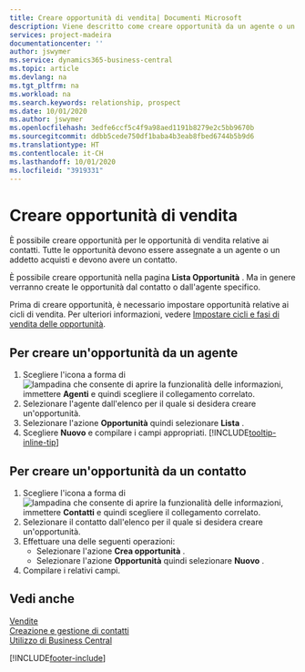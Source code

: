 ```yaml
---
title: Creare opportunità di vendita| Documenti Microsoft
description: Viene descritto come creare opportunità da un agente o un contatto in Business Central.
services: project-madeira
documentationcenter: ''
author: jswymer
ms.service: dynamics365-business-central
ms.topic: article
ms.devlang: na
ms.tgt_pltfrm: na
ms.workload: na
ms.search.keywords: relationship, prospect
ms.date: 10/01/2020
ms.author: jswymer
ms.openlocfilehash: 3edfe6ccf5c4f9a98aed1191b8279e2c5bb9670b
ms.sourcegitcommit: ddbb5cede750df1baba4b3eab8fbed6744b5b9d6
ms.translationtype: HT
ms.contentlocale: it-CH
ms.lasthandoff: 10/01/2020
ms.locfileid: "3919331"
---
```

# <a name="create-sales-opportunities"></a>Creare opportunità di vendita
È possibile creare opportunità per le opportunità di vendita relative ai contatti. Tutte le opportunità devono essere assegnate a un agente o un addetto acquisti e devono avere un contatto.

È possibile creare opportunità nella pagina **Lista Opportunità** . Ma in genere verranno create le opportunità dal contatto o dall'agente specifico.

Prima di creare opportunità, è necessario impostare opportunità relative ai cicli di vendita. Per ulteriori informazioni, vedere [Impostare cicli e fasi di vendita delle opportunità](marketing-how-setup-opportunity-sales-cycles-stages.md).

## <a name="to-create-an-opportunity-from-a-salesperson"></a>Per creare un'opportunità da un agente
1. Scegliere l'icona a forma di ![lampadina che consente di aprire la funzionalità delle informazioni](media/ui-search/search_small.png "Informazioni sull'operazione che si desidera eseguire"), immettere **Agenti** e quindi scegliere il collegamento correlato.
2. Selezionare l'agente dall'elenco per il quale si desidera creare un'opportunità.
3. Selezionare l'azione **Opportunità** quindi selezionare **Lista** .
4. Scegliere **Nuovo** e compilare i campi appropriati. [!INCLUDE[tooltip-inline-tip](includes/tooltip-inline-tip_md.md)]  



## <a name="to-create-an-opportunity-from-a-contact"></a>Per creare un'opportunità da un contatto
1. Scegliere l'icona a forma di ![lampadina che consente di aprire la funzionalità delle informazioni](media/ui-search/search_small.png "Informazioni sull'operazione che si desidera eseguire"), immettere **Contatti** e quindi scegliere il collegamento correlato.
2. Selezionare il contatto dall'elenco per il quale si desidera creare un'opportunità.
3. Effettuare una delle seguenti operazioni:
   * Selezionare l'azione **Crea opportunità** .
   * Selezionare l'azione **Opportunità** quindi selezionare **Nuovo** .
4. Compilare i relativi campi.

## <a name="see-also"></a>Vedi anche
[Vendite](sales-manage-sales.md)  
[Creazione e gestione di contatti](marketing-contacts.md)  
[Utilizzo di Business Central](ui-work-product.md)


[!INCLUDE[footer-include](includes/footer-banner.md)]